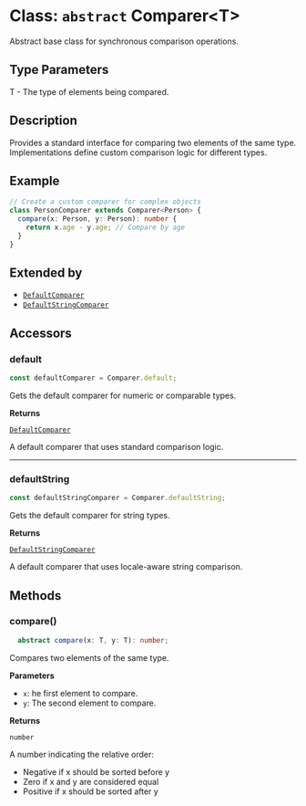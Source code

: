 <!-- markdownlint-disable MD036 -->

# Class: `abstract` Comparer\<T\>

Abstract base class for synchronous comparison operations.

## Type Parameters

T - The type of elements being compared.

## Description

Provides a standard interface for comparing two elements of the same type.
Implementations define custom comparison logic for different types.

## Example

```typescript
// Create a custom comparer for complex objects
class PersonComparer extends Comparer<Person> {
  compare(x: Person, y: Person): number {
    return x.age - y.age; // Compare by age
  }
}
```

## Extended by

- [`DefaultComparer`](DefaultComparer.md)
- [`DefaultStringComparer`](DefaultStringComparer.md)

## Accessors

### default

```typescript
const defaultComparer = Comparer.default;
```

Gets the default comparer for numeric or comparable types.

**Returns**

[`DefaultComparer`](DefaultComparer.md)

A default comparer that uses standard comparison logic.

---

### defaultString

```typescript
const defaultStringComparer = Comparer.defaultString;
```

Gets the default comparer for string types.

**Returns**

[`DefaultStringComparer`](DefaultStringComparer.md.md)

A default comparer that uses locale-aware string comparison.

## Methods

### compare()

```typescript
  abstract compare(x: T, y: T): number;
```

Compares two elements of the same type.

**Parameters**

- `x`: he first element to compare.
- `y`: The second element to compare.

**Returns**

`number`

A number indicating the relative order:

- Negative if x should be sorted before y
- Zero if x and y are considered equal
- Positive if x should be sorted after y
